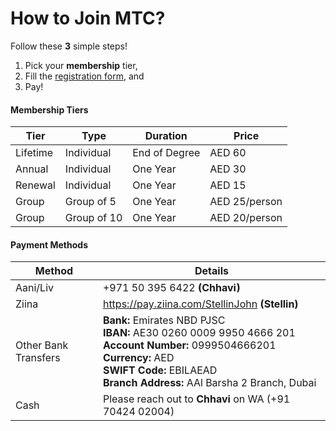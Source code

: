 <h1 id="how-to-join-mtc">How to Join MTC?</h1>
<p>Follow these <strong>3</strong> simple steps!</p>
<ol>
<li>Pick your <strong>membership</strong> tier,</li>
<li>Fill the <a href="https://forms.gle/e3iwazUGVoxM66oR7">registration form</a>, and</li>
<li>Pay!</li>
</ol>
<h4 id="membership-tiers">Membership Tiers</h4>

<table>
<thead>
<tr>
<th>Tier</th>
<th>Type</th>
<th>Duration</th>
<th>Price</th>
</tr>
</thead>
<tbody>
<tr>
<td>Lifetime</td>
<td>Individual</td>
<td>End of Degree</td>
<td>AED 60</td>
</tr>
<tr>
<td>Annual</td>
<td>Individual</td>
<td>One Year</td>
<td>AED 30</td>
</tr>
<tr>
<td>Renewal</td>
<td>Individual</td>
<td>One Year</td>
<td>AED 15</td>
</tr>
<tr>
<td>Group</td>
<td>Group of 5</td>
<td>One Year</td>
<td>AED 25/person</td>
</tr>
<tr>
<td>Group</td>
<td>Group of 10</td>
<td>One Year</td>
<td>AED 20/person</td>
</tr>
</tbody>
</table><h4 id="payment-methods">Payment Methods</h4>

<table>
<thead>
<tr>
<th>Method</th>
<th>Details</th>
</tr>
</thead>
<tbody>
<tr>
<td>Aani/Liv</td>
<td>+971 50 395 6422 <strong>(Chhavi)</strong></td>
</tr>
<tr>
<td>Ziina</td>
<td><a href="https://pay.ziina.com/StellinJohn">https://pay.ziina.com/StellinJohn</a> <strong>(Stellin)</strong></td>
</tr>
<tr>
<td>Other Bank Transfers</td>
<td><strong>Bank:</strong> Emirates NBD PJSC <br><strong>IBAN:</strong> AE30 0260 0009 9950 4666 201 <br> <strong>Account Number:</strong> 0999504666201 <br> <strong>Currency:</strong> AED <br> <strong>SWIFT Code:</strong> EBILAEAD <br> <strong>Branch Address:</strong> AAl Barsha 2 Branch, Dubai</td>
</tr>
<tr>
<td>Cash</td>
<td>Please reach out to <strong>Chhavi</strong> on WA (+91 70424 02004)</td>
</tr>
</tbody>
</table>
